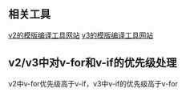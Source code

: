 ## 相关工具
[v2的模版编译工具网站](https://v2.template-explorer.vuejs.org/)
[v3的模版编译工具网站](https://play.vuejs.org/)
## v2/v3中对v-for和v-if的优先级处理
v2中v-for优先级高于v-if，v3中v-if的优先级高于v-for